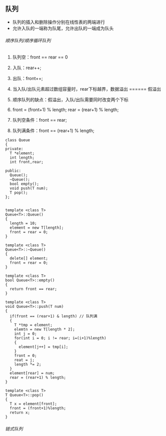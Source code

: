 ## 队列
* 队列的插入和删除操作分别在线性表的两端进行
* 允许入队的一端称为队尾，允许出队的一端成为队头

###### 顺序队列/顺序循环队列
1. 队列空：front == rear == 0
2. 入队：rear++;
3. 出队：front++;
4. 当入队/出队元素超过数组容量时，rear下标越界，数据溢出  ====== 假溢出
5. 顺序队列的缺点：假溢出，入队/出队需要同时改变两个下标

1. front = (front+1) % length; rear = (rear+1) % length;
2. 队列空条件：front == rear;
3. 队列满条件：front == (rear+1) % length;

```
class Queue
{
private:
  T *element;
  int length;
  int front,rear;

public:
  Queue();
  ~Queue();
  bool empty();
  void push(T num);
  T pop();
};


template <class T>
Queue<T>::Queue()
{
  length = 10;
  element = new T[length];
  front = rear = 0;
}

template <class T>
Queue<T>::~Queue()
{
  delete[] element;
  front = rear = 0;
}

template <class T>
bool Queue<T>::empty()
{
  return front == rear;
}

template <class T>
void Queue<T>::push(T num)
{
  if(front == (rear+1) & length) // 队列满
  {
    T *tmp = element;
    elemtn = new T[length * 2];
    int j = 0;
    for(int i = 0; i != rear; i=(i+1)%length)
    {
      element[j++] = tmp[i];
    }
    front = 0;
    reat = j;
    length *= 2;
  }
  element[rear] = num;
  rear = (rear+1) % length;
}

template <class T>
T Queue<T>::pop()
{
  T x = element[front];
  front = (front+1)%length;
  return x;
}

```

###### 链式队列
